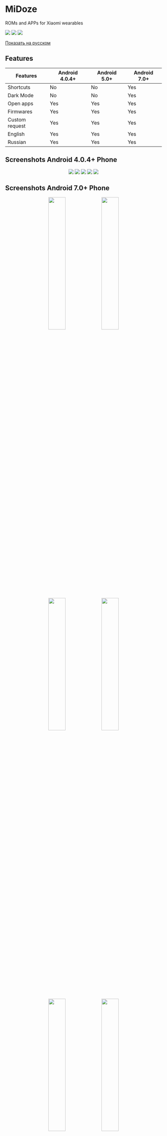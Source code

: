 # MiDoze
ROMs and APPs for Xiaomi wearables

<a href="https://github.com/Keddnyo/MiDoze/blob/master/LICENSE"><img src="https://img.shields.io/github/license/keddnyo/midoze?style=for-the-badge"></a>
<a href="https://github.com/Keddnyo/MiDoze/releases/latest"><img src="https://img.shields.io/github/v/release/keddnyo/midoze?style=for-the-badge"></a>
<a href="https://github.com/Keddnyo/MiDoze/releases"><img src="https://img.shields.io/github/downloads/keddnyo/midoze/total?style=for-the-badge"></a>

[Показать на русском](https://github.com/Keddnyo/MiDoze/blob/master/README.ru-RU.md)

## Features
| Features | Android 4.0.4+ | Android 5.0+ | Android 7.0+ |
| --- | --- | --- | --- |
| Shortcuts | No | No | Yes |
| Dark Mode | No | No | Yes |
| Open apps | Yes | Yes | Yes |
| Firmwares | Yes | Yes | Yes |
| Custom request | Yes | Yes | Yes |
| English | Yes | Yes | Yes |
| Russian | Yes | Yes | Yes |

## Screenshots Android 4.0.4+ Phone
<p align="center">
  <img src="https://user-images.githubusercontent.com/65981689/183253286-d575c766-c0ec-461f-8ad2-74339cadcff8.png">
  <img src="https://user-images.githubusercontent.com/65981689/183253288-08add212-cfb5-4381-8997-72a596de6709.png">
  <img src="https://user-images.githubusercontent.com/65981689/183253289-39542b5a-2f9a-4b1f-be3a-fe5a237e25f0.png">
  <img src="https://user-images.githubusercontent.com/65981689/183253290-85243e67-923c-4fa8-be2a-12b6597c3ff7.png">
  <img src="https://user-images.githubusercontent.com/65981689/183253291-3e3e0cb6-4dca-4899-a9e0-e8fb66b0df6a.png">
</p>

## Screenshots Android 7.0+ Phone
<p align="center">
  <img src="https://user-images.githubusercontent.com/65981689/183253765-19049347-9f55-41ea-8d22-ae3ac2ac0c8a.jpg" max-width="100%" width="33%">
  <img src="https://user-images.githubusercontent.com/65981689/183253771-43630a5e-9edd-4bd6-b4a2-03b674ba85cf.jpg" max-width="100%" width="33%">
  <img src="https://user-images.githubusercontent.com/65981689/183253767-2d7c677c-ae5c-4576-b02b-280d09d139b8.jpg" max-width="100%" width="33%">
  <img src="https://user-images.githubusercontent.com/65981689/183253772-5d324616-e404-4acc-914e-26495ab641ba.jpg" max-width="100%" width="33%">
  <img src="https://user-images.githubusercontent.com/65981689/183253768-5d4fc2a6-ed2f-4216-99fd-e59cc078e32a.jpg" max-width="100%" width="33%">
  <img src="https://user-images.githubusercontent.com/65981689/183253773-8711510d-3dc5-44dc-bfcd-a8d63483cfb1.jpg" max-width="100%" width="33%">
  <img src="https://user-images.githubusercontent.com/65981689/183253781-6de23b10-babe-4767-8061-d626641d5045.jpg" max-width="100%" width="33%">
  <img src="https://user-images.githubusercontent.com/65981689/183253775-81ac558b-9b3f-41f0-8434-076d26dab0b4.jpg" max-width="100%" width="33%">
  <img src="https://user-images.githubusercontent.com/65981689/183253769-1ce9fdf4-fd36-4ea9-8b50-aeae4f1de59c.jpg" max-width="100%" width="33%">
  <img src="https://user-images.githubusercontent.com/65981689/183253776-c5800c4b-31e5-4274-9aea-4b4df01161ed.jpg" max-width="100%" width="33%">
  <img src="https://user-images.githubusercontent.com/65981689/183253770-cd606497-d94a-4e5f-a4b4-d346e164c2f5.jpg" max-width="100%" width="33%">
  <img src="https://user-images.githubusercontent.com/65981689/183253780-1acded9b-de7f-481e-9669-3b8a073e8877.jpg" max-width="100%" width="33%">
</p>

## Screenshots Android 5.0+ Tablet
<p align="center">
  <img src="https://user-images.githubusercontent.com/65981689/183254093-1eda30b6-420e-4d6c-a0d3-d1dbb7ccc6fc.png" max-width="100%" width="85%">
  <img src="https://user-images.githubusercontent.com/65981689/183254095-2faed16f-bd41-4364-8f4d-6300fce006e0.png" max-width="100%" width="85%">
  <img src="https://user-images.githubusercontent.com/65981689/183254096-1908f217-1bba-4b24-8db5-3be93ffd0883.png" max-width="100%" width="85%">
  <img src="https://user-images.githubusercontent.com/65981689/183254097-bd39d6cc-21c9-4362-b7e3-2658667a3d16.png" max-width="100%" width="85%">
  <img src="https://user-images.githubusercontent.com/65981689/183254098-5daf064d-4d29-4126-b1c6-65191003e49a.png" max-width="100%" width="85%">
</p>

## Requirements
* Network access
* Storage access
